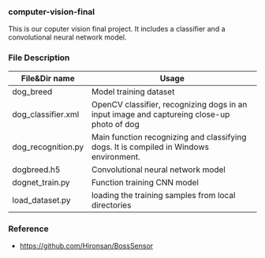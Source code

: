 ### computer-vision-final
This is our coputer vision final project. It includes a classifier and a convolutional neural network model. 

### File Description 
|  File&Dir name   | Usage  |
|  ----  | ----  |
| dog_breed |                   Model training dataset  
| dog_classifier.xml |          OpenCV classifier, recognizing dogs in an input image and captureing close-up photo of dog   
| dog_recognition.py |          Main function recognizing and classifying dogs. It is compiled in Windows environment. 
| dogbreed.h5 |     		        Convolutional neural network model  
| dognet_train.py |             Function training CNN model 
| load_dataset.py |             loading the training samples from local directories


### Reference 
- https://github.com/Hironsan/BossSensor
